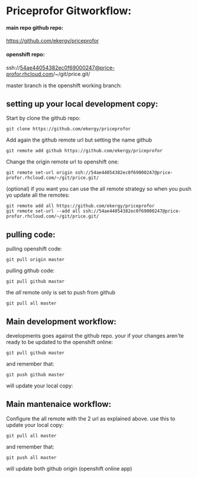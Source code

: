 # Priceprofor Gitworkflow:

#### main repo github repo:

https://github.com/ekergy/priceprofor

#### openshift repo:

ssh://54ae44054382ec0f69000247@price-profor.rhcloud.com/~/git/price.git/

master branch is the openshift working branch:


## setting up your local development copy:
Start by clone the github repo:
```
git clone https://github.com/ekergy/priceprofor
```
Add again the github remote url but setting the name github
```
git remote add github https://github.com/ekergy/priceprofor
```
Change the origin remote url to openshift one:
```
git remote set-url origin ssh://54ae44054382ec0f69000247@price-profor.rhcloud.com/~/git/price.git/
```

(optional) if you want you can use the all remote strategy so when you push yo update
all the remotes:
```
git remote add all https://github.com/ekergy/priceprofor
git remote set-url --add all ssh://54ae44054382ec0f69000247@price-profor.rhcloud.com/~/git/price.git/
```

## pulling code:
pulling openshift code:
```
git pull origin master
```
pulling github code:
```
git pull github master
```
the _all_ remote only is set to push from github
```
git pull all master
```

## Main development workflow:
developments goes against the github repo.
your if your changes aren'te ready to be updated to the openshift online:
```
git pull github master
```
and remember that:
```
git push github master
```
will update your local copy:

## Main mantenaice workflow:
Configure the all remote with the 2 url as explained above.
use this to update your local copy:
```
git pull all master
```
and remember that:
```
git push all master
```
will update both github origin (openshift online app)


